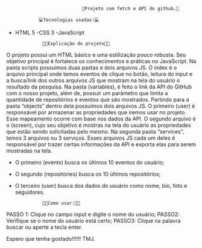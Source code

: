                                🦉Projeto com fetch e API do github.🦉

                💻Tecnologias usadas:💻
- HTML 5
-CSS 3
-JavaScript

                👨‍🏫Explicação do projeto👨‍🏫

O projeto possui um HTML básico e uma estilização pouco robusta. Seu objetivo principal é fortalece os conhecimentos e práticas no JavaScript.
Na pasta scripts possuímos duas pastas e dois arquivos JS. O index é o arquivo principal onde temos eventos de clique no botão, leitura do input e a busca/link dos outros arquivos JS que mostram na tela do usuário o resultado da pesquisa.
Na pasta (variables), é feito o link da API do GitHub com o nosso projeto, além de, possuir um parâmetro que limita a quantidade de repositórios e eventos que são mostrados.
Partindo para a pasta “objects” dentro dela possuímos dois arquivos JS. O primeiro (user) é responsável por armazenar as propriedades que iremos usar no projeto. Esse mapeamento ocorre com base nos dados da API. O segundo arquivo é o (screen), cujo seu objetivo é mostras na tela do usuário as propriedades que estão sendo solicitadas pelo mesmo.
Na segunda pasta “services”, temos 3 arquivos ou 3 serviços. Esses arquivos JS cada um deles é responsável por trazer certas informações da API e exporta elas para serem mostradas na tela.
- O primeiro (events) busca os últimos 10 eventos do usuário;
- O segundo (repositories) busca os 10 últimos repositórios;
- O terceiro (user) busca dos dados do usuário como nome, bio, foto e seguidores.
		
                👩‍💻Como usar:👩‍💻

PASSO 1: Clique no campo input e digite o nome do usuário;
PASSO2: Verifique se o nome do usuário está certo;
PASSO3: Clique na palavra buscar ou aperte a tecla enter. 

Espero que tenha gostado!!!!!! TMJ.